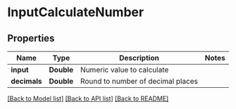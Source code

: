 # InputCalculateNumber

## Properties
Name | Type | Description | Notes
------------ | ------------- | ------------- | -------------
**input** | **Double** | Numeric value to calculate | 
**decimals** | **Double** | Round to number of decimal places | 

[[Back to Model list]](../README.md#documentation-for-models) [[Back to API list]](../README.md#documentation-for-api-endpoints) [[Back to README]](../README.md)


